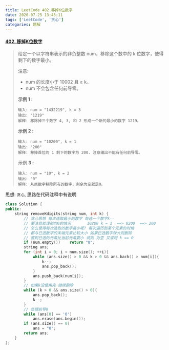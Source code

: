 ```yaml
---
title: LeetCode 402.移掉K位数字
date: 2020-07-25 13:45:11
tags: ['LeetCode', '贪心']
categories: 题解
---
```


#### [402. 移掉K位数字](https://leetcode-cn.com/problems/remove-k-digits/)

<!--more-->

> 给定一个以字符串表示的非负整数 num，移除这个数中的 k 位数字，使得剩下的数字最小。
>
> 注意:
>
> - num 的长度小于 10002 且 ≥ k。
> - num 不会包含任何前导零。
>
>  **示例 1 :** 
>
> ```
> 输入: num = "1432219", k = 3
> 输出: "1219"
> 解释: 移除掉三个数字 4, 3, 和 2 形成一个新的最小的数字 1219。
> ```
>
> **示例 2 :**
>
> ```
> 输入: num = "10200", k = 1
> 输出: "200"
> 解释: 移掉首位的 1 剩下的数字为 200. 注意输出不能有任何前导零。
> ```
>
> 示例 **3 :**
>
> ```
> 输入: num = "10", k = 2
> 输出: "0"
> 解释: 从原数字移除所有的数字，剩余为空就是0。
> ```
>
> 

思想: `贪心`, 思路在代码注释中有说明

```C++
class Solution {
public:
    string removeKdigits(string num, int k) {
        // 贪心思想 每次选取最小的数字 每选一个数字k--
        // 要注意处理前向0的情况       10200 k = 1  ==> 0200  ==> 200
        // 怎么使得每次选取的数字最小呢? 每次遍历到某个元素的时候
        // 都与已选数字的末端元素比较大小 如果已选数字较大则删除
        // 直到已选的元素比当前元素要小 或则 为空 又或则 k == 0
        if (num.empty())    return "0";
        string ans;
        for (int i = 0; i < num.size(); ++i){
            while (ans.size() > 0 && k > 0 && ans.back() > num[i]){
                k--;
                ans.pop_back();
            }
            ans.push_back(num[i]);
        }
        // 如果k没使用完 继续删除
        while (k > 0 && ans.size() > 0){
            ans.pop_back();
            k--;
        }
        // 处理前导0
        while (ans[0] == '0')
            ans.erase(ans.begin());
        if (ans.size() == 0)
            ans = "0";
        return ans;
    }
};
```

